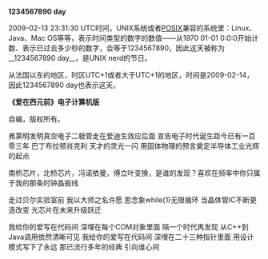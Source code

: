 __1234567890 day__

2009-02-13 23:31:30 UTC时间，UNIX系统或者[POSIX](https://zh.wikipedia.org/zh-cn/POSIX)兼容的系统里：Linux、Java、Mac OS等等，表示时间类型的数字的数值——从1970 01-01 0:0:0开始计数、表示已过去多少秒的数字，会等于1234567890，因此这天被称为__1234567890 day__，是UNIX nerd的节日。

从法国以东的地区，时区UTC+1或者大于UTC+1的地区，时间是2009-02-14，因此1234567890 day也表示这天。

__《爱在西元前》电子计算机版__

自编，版权所有。

弗莱明发明真空电子二极管走在爱迪生效应后面 宣告电子时代诞生距今已有一百零三年
巴丁布拉顿肖克利 天才的灵光一闪 用固体物理的预言奠定半导体工业光辉的起点

南桥芯片，北桥芯片，冯诺依曼，傅立叶变换，是谁的发现？喜欢在频率中你只属于我的那条时钟晶振线

走过贝尔实验室前 我以大师之名许愿 思念象while(1)无限循环
当晶体管IC不断更迭改变 光芯片在未来升级跃迁

我给你的爱写在代码间 深埋在每个COM对象里面 隔一个时代再发现 从C++到Java调用依然清晰可见
我给你的爱写在代码间 深埋在二十三种指针里面 用设计模式写下了永远 那已流行多年的经典 引向谁心间



